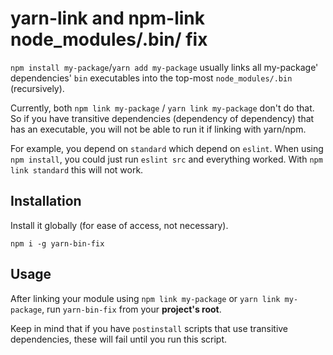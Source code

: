 # yarn-link and npm-link node_modules/.bin/ fix

`npm install my-package`/`yarn add my-package` usually links all my-package' dependencies' `bin` executables into the top-most `node_modules/.bin` (recursively). 

Currently, both `npm link my-package` / `yarn link my-package` don't do that. So if you have transitive dependencies (dependency of dependency) that has an executable, you will not be able to run it if linking with yarn/npm.

For example, you depend on `standard` which depend on `eslint`. When using `npm install`, you could just run `eslint src` and everything worked. With `npm link standard` this will not work.

## Installation
Install it globally (for ease of access, not necessary).

`npm i -g yarn-bin-fix`

## Usage
After linking your module using `npm link my-package` or `yarn link my-package`, run `yarn-bin-fix` from your **project's root**.

Keep in mind that if you have `postinstall` scripts that use transitive dependencies, these will fail until you run this script.
